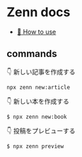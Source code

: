 # Zenn docs

* [📘 How to use](https://zenn.dev/zenn/articles/zenn-cli-guide)

## commands
👇  新しい記事を作成する
```
npx zenn new:article
```

👇  新しい本を作成する
```
$ npx zenn new:book
```

👇  投稿をプレビューする
```
$ npx zenn preview
```
